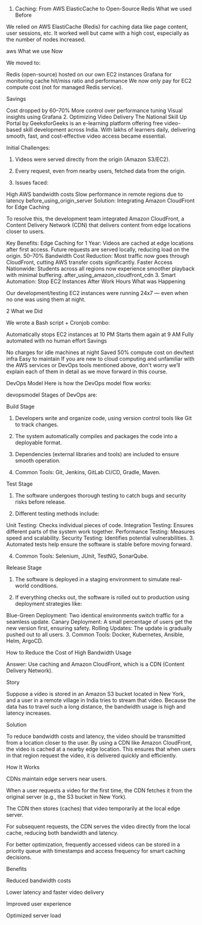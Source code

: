 1. Caching: From AWS ElasticCache to Open-Source Redis
What we used Before

We relied on AWS ElastiCache (Redis) for caching data like page content, user sessions, etc. It worked well but came with a high cost, especially as the number of nodes increased.

aws
What we use Now

We moved to:

Redis (open-source) hosted on our own EC2 instances
Grafana for monitoring cache hit/miss ratio and performance
We now only pay for EC2 compute cost (not for managed Redis service).

Savings

Cost dropped by 60–70%
More control over performance tuning
Visual insights using Grafana
2. Optimizing Video Delivery
The National Skill Up Portal by GeeksforGeeks is an e-learning platform offering free video-based skill development across India. With lakhs of learners daily, delivering smooth, fast, and cost-effective video access became essential.

Initial Challenges:

1. Videos were served directly from the origin (Amazon S3/EC2).

2. Every request, even from nearby users, fetched data from the origin.

3. Issues faced:

High AWS bandwidth costs
Slow performance in remote regions due to latency
before_using_origin_server
Solution: Integrating Amazon CloudFront for Edge Caching

To resolve this, the development team integrated Amazon CloudFront, a Content Delivery Network (CDN) that delivers content from edge locations closer to users.

Key Benefits:
Edge Caching for 1 Year:
Videos are cached at edge locations after first access. Future requests are served locally, reducing load on the origin.
50–70% Bandwidth Cost Reduction:
Most traffic now goes through CloudFront, cutting AWS transfer costs significantly.
Faster Access Nationwide:
Students across all regions now experience smoother playback with minimal buffering.
after_using_amazon_cloudfront_cdn
3. Smart Automation: Stop EC2 Instances After Work Hours
What was Happening

Our development/testing EC2 instances were running 24x7 — even when no one was using them at night.

2
What we Did

We wrote a Bash script + Cronjob combo:

Automatically stops EC2 instances at 10 PM
Starts them again at 9 AM
Fully automated with no human effort
Savings

No charges for idle machines at night
Saved 50% compute cost on dev/test infra
Easy to maintain
If you are new to cloud computing and unfamiliar with the AWS services or DevOps tools mentioned above, don't worry we’ll explain each of them in detail as we move forward in this course.

DevOps Model
Here is how the DevOps model flow works:

devopsmodel
Stages of DevOps are:

Build Stage
1. Developers write and organize code, using version control tools like Git to track changes.

2. The system automatically compiles and packages the code into a deployable format.

3. Dependencies (external libraries and tools) are included to ensure smooth operation.

4. Common Tools: Git, Jenkins, GitLab CI/CD, Gradle, Maven.

Test Stage
1. The software undergoes thorough testing to catch bugs and security risks before release.

2. Different testing methods include:

Unit Testing: Checks individual pieces of code.
Integration Testing: Ensures different parts of the system work together.
Performance Testing: Measures speed and scalability.
Security Testing: Identifies potential vulnerabilities.
3. Automated tests help ensure the software is stable before moving forward.

4. Common Tools: Selenium, JUnit, TestNG, SonarQube.

Release Stage
1. The software is deployed in a staging environment to simulate real-world conditions.

2. If everything checks out, the software is rolled out to production using deployment strategies like:

Blue-Green Deployment: Two identical environments switch traffic for a seamless update.
Canary Deployment: A small percentage of users get the new version first, ensuring safety.
Rolling Updates: The update is gradually pushed out to all users.
3. Common Tools: Docker, Kubernetes, Ansible, Helm, ArgoCD.


How to Reduce the Cost of High Bandwidth Usage

Answer:
Use caching and Amazon CloudFront, which is a CDN (Content Delivery Network).

Story

Suppose a video is stored in an Amazon S3 bucket located in New York, and a user in a remote village in India tries to stream that video.
Because the data has to travel such a long distance, the bandwidth usage is high and latency increases.

Solution

To reduce bandwidth costs and latency, the video should be transmitted from a location closer to the user.
By using a CDN like Amazon CloudFront, the video is cached at a nearby edge location. This ensures that when users in that region request the video, it is delivered quickly and efficiently.

How It Works

CDNs maintain edge servers near users.

When a user requests a video for the first time, the CDN fetches it from the original server (e.g., the S3 bucket in New York).

The CDN then stores (caches) that video temporarily at the local edge server.

For subsequent requests, the CDN serves the video directly from the local cache, reducing both bandwidth and latency.

For better optimization, frequently accessed videos can be stored in a priority queue with timestamps and access frequency for smart caching decisions.

Benefits

Reduced bandwidth costs

Lower latency and faster video delivery

Improved user experience

Optimized server load